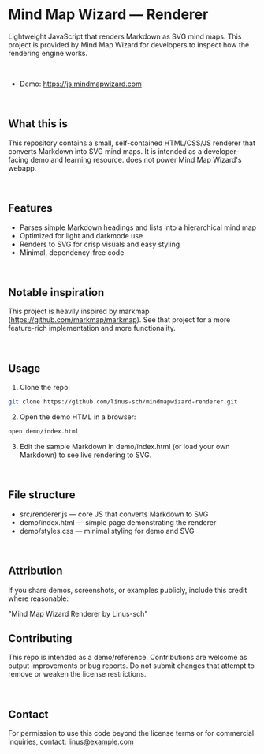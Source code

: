 # Mind Map Wizard — Renderer

Lightweight JavaScript that renders Markdown as SVG mind maps. This project is provided by Mind Map Wizard for developers to inspect how the rendering engine works.

<br>

- Demo: https://js.mindmapwizard.com

<br>


## What this is
This repository contains a small, self-contained HTML/CSS/JS renderer that converts Markdown into SVG mind maps. It is intended as a developer-facing demo and learning resource. does not power Mind Map Wizard's webapp.

<br>


## Features
- Parses simple Markdown headings and lists into a hierarchical mind map
- Optimized for light and darkmode use
- Renders to SVG for crisp visuals and easy styling
- Minimal, dependency-free code

<br>


## Notable inspiration
This project is heavily inspired by markmap (https://github.com/markmap/markmap). See that project for a more feature-rich implementation and more functionality.

<br>


## Usage

1. Clone the repo:
```bash
git clone https://github.com/linus-sch/mindmapwizard-renderer.git
```

2. Open the demo HTML in a browser:
```bash
open demo/index.html
```

3. Edit the sample Markdown in demo/index.html (or load your own Markdown) to see live rendering to SVG.

<br>


## File structure
- src/renderer.js — core JS that converts Markdown to SVG  
- demo/index.html — simple page demonstrating the renderer  
- demo/styles.css — minimal styling for demo and SVG  

<br>

## Attribution
If you share demos, screenshots, or examples publicly, include this credit where reasonable:

"Mind Map Wizard Renderer by Linus-sch"
<br>

## Contributing
This repo is intended as a demo/reference. Contributions are welcome as output improvements or bug reports. Do not submit changes that attempt to remove or weaken the license restrictions.

<br>

## Contact
For permission to use this code beyond the license terms or for commercial inquiries, contact: linus@example.com
